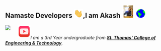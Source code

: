 ## Namaste Developers <img src="https://github.com/akashkinkarpandey/akashkinkarpandey/blob/main/to-be-used/Hi.gif" width="29">,I am Akash <img src="https://github.com/akashkinkarpandey/akashkinkarpandey/blob/main/to-be-used/akash.gif" width="40"> <img src="https://github.com/akashkinkarpandey/akashkinkarpandey/blob/main/to-be-used/Earth.gif" width="29">

<a href="https://www.linkedin.com/in/akash-pandey-5985361b8/">
  <img align="left" width="40px" src="https://cdn-icons-png.flaticon.com/512/174/174857.png" />
</a>
<a href="https://github.com/akashkinkarpandey/akashkinkarpandey/blob/main/to-be-used/youtube-logo.png">
  <img align="left" width="40px" src="https://github.com/akashkinkarpandey/akashkinkarpandey/blob/main/to-be-used/youtube-logo.png" />
</a>

<br>

<p>
  <em>
    I am a 3rd Year undergraduate from <a href="https://stcet.org//"> <b>
St. Thomas' College of Engineering & Technology</b></a>.  
  </em>  
</p>

<!--
**akashkinkarpandey/akashkinkarpandey** is a ✨ _special_ ✨ repository because its `README.md` (this file) appears on your GitHub profile.

Here are some ideas to get you started:

- 🔭 I’m currently working on ...
- 🌱 I’m currently learning ...
- 👯 I’m looking to collaborate on ...
- 🤔 I’m looking for help with ...
- 💬 Ask me about ...
- 📫 How to reach me: ...
- 😄 Pronouns: ...
- ⚡ Fun fact: ...
-->
 
